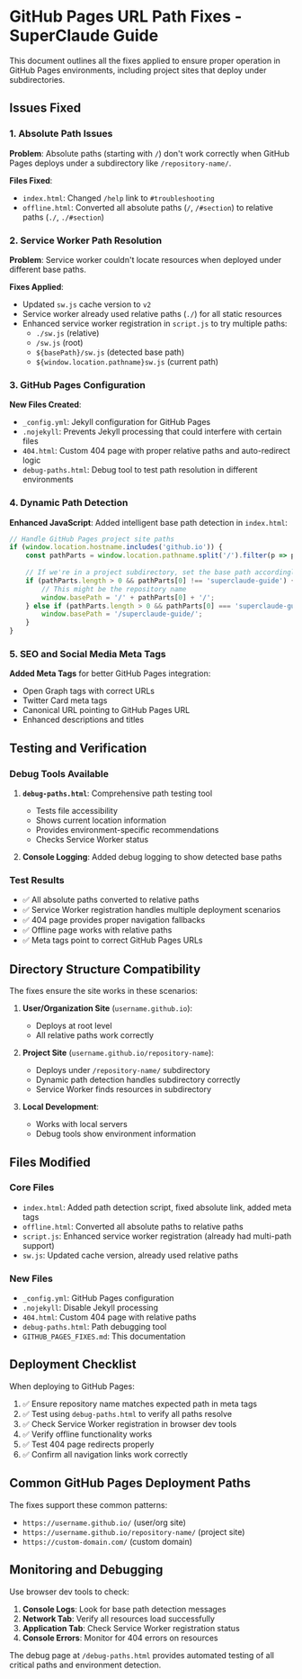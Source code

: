 # GitHub Pages URL Path Fixes - SuperClaude Guide

This document outlines all the fixes applied to ensure proper operation in GitHub Pages environments, including project sites that deploy under subdirectories.

## Issues Fixed

### 1. Absolute Path Issues
**Problem**: Absolute paths (starting with `/`) don't work correctly when GitHub Pages deploys under a subdirectory like `/repository-name/`.

**Files Fixed**:
- `index.html`: Changed `/help` link to `#troubleshooting` 
- `offline.html`: Converted all absolute paths (`/`, `/#section`) to relative paths (`./`, `./#section`)

### 2. Service Worker Path Resolution
**Problem**: Service worker couldn't locate resources when deployed under different base paths.

**Fixes Applied**:
- Updated `sw.js` cache version to `v2` 
- Service worker already used relative paths (`./`) for all static resources
- Enhanced service worker registration in `script.js` to try multiple paths:
  - `./sw.js` (relative)
  - `/sw.js` (root)
  - `${basePath}/sw.js` (detected base path)
  - `${window.location.pathname}sw.js` (current path)

### 3. GitHub Pages Configuration
**New Files Created**:
- `_config.yml`: Jekyll configuration for GitHub Pages
- `.nojekyll`: Prevents Jekyll processing that could interfere with certain files
- `404.html`: Custom 404 page with proper relative paths and auto-redirect logic
- `debug-paths.html`: Debug tool to test path resolution in different environments

### 4. Dynamic Path Detection
**Enhanced JavaScript**: Added intelligent base path detection in `index.html`:

```javascript
// Handle GitHub Pages project site paths
if (window.location.hostname.includes('github.io')) {
    const pathParts = window.location.pathname.split('/').filter(p => p);
    
    // If we're in a project subdirectory, set the base path accordingly
    if (pathParts.length > 0 && pathParts[0] !== 'superclaude-guide') {
        // This might be the repository name
        window.basePath = '/' + pathParts[0] + '/';
    } else if (pathParts.length > 0 && pathParts[0] === 'superclaude-guide') {
        window.basePath = '/superclaude-guide/';
    }
}
```

### 5. SEO and Social Media Meta Tags
**Added Meta Tags** for better GitHub Pages integration:
- Open Graph tags with correct URLs
- Twitter Card meta tags
- Canonical URL pointing to GitHub Pages URL
- Enhanced descriptions and titles

## Testing and Verification

### Debug Tools Available
1. **`debug-paths.html`**: Comprehensive path testing tool
   - Tests file accessibility
   - Shows current location information
   - Provides environment-specific recommendations
   - Checks Service Worker status

2. **Console Logging**: Added debug logging to show detected base paths

### Test Results
- ✅ All absolute paths converted to relative paths
- ✅ Service Worker registration handles multiple deployment scenarios
- ✅ 404 page provides proper navigation fallbacks
- ✅ Offline page works with relative paths
- ✅ Meta tags point to correct GitHub Pages URLs

## Directory Structure Compatibility

The fixes ensure the site works in these scenarios:

1. **User/Organization Site** (`username.github.io`):
   - Deploys at root level
   - All relative paths work correctly

2. **Project Site** (`username.github.io/repository-name`):
   - Deploys under `/repository-name/` subdirectory
   - Dynamic path detection handles subdirectory correctly
   - Service Worker finds resources in subdirectory

3. **Local Development**:
   - Works with local servers
   - Debug tools show environment information

## Files Modified

### Core Files
- `index.html`: Added path detection script, fixed absolute link, added meta tags
- `offline.html`: Converted all absolute paths to relative paths
- `script.js`: Enhanced service worker registration (already had multi-path support)
- `sw.js`: Updated cache version, already used relative paths

### New Files
- `_config.yml`: GitHub Pages configuration
- `.nojekyll`: Disable Jekyll processing
- `404.html`: Custom 404 page with relative paths
- `debug-paths.html`: Path debugging tool
- `GITHUB_PAGES_FIXES.md`: This documentation

## Deployment Checklist

When deploying to GitHub Pages:

1. ✅ Ensure repository name matches expected path in meta tags
2. ✅ Test using `debug-paths.html` to verify all paths resolve
3. ✅ Check Service Worker registration in browser dev tools
4. ✅ Verify offline functionality works
5. ✅ Test 404 page redirects properly
6. ✅ Confirm all navigation links work correctly

## Common GitHub Pages Deployment Paths

The fixes support these common patterns:

- `https://username.github.io/` (user/org site)
- `https://username.github.io/repository-name/` (project site)
- `https://custom-domain.com/` (custom domain)

## Monitoring and Debugging

Use browser dev tools to check:

1. **Console Logs**: Look for base path detection messages
2. **Network Tab**: Verify all resources load successfully
3. **Application Tab**: Check Service Worker registration status
4. **Console Errors**: Monitor for 404 errors on resources

The debug page at `/debug-paths.html` provides automated testing of all critical paths and environment detection.